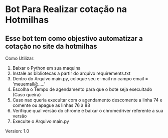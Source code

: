 <h1>Bot Para Realizar cotação na Hotmilhas</h1>

<h2>Esse bot tem como objestivo automatizar a cotação no site da hotmilhas</h2>

<span>Como Utilizar:</span>

<ol>
    <li>Baixar o Python em sua maquina</li>
    <li>Instale as bibliotecas a partir do arquivo requirements.txt</li>
    <li>Dentro do Arquivo main.py, coloque seu e-mail no campo email = 'meuemail@.....'</li>
    <li>Escolha o Tempo de agendamento para que o bote seja execultado (Caso queira)</li>
    <li>Caso nao queria execultar com o agendamento descomente a linha 74 e comente ou apague as linhas 76 à 88</li>
    <li>Verifique qual versão do chrome e baixar o chromedriver referente a sua versão</li>
    <li>Execulte o Arquivo main.py</li>
</ol>

<span>Version: 1.0</span>


